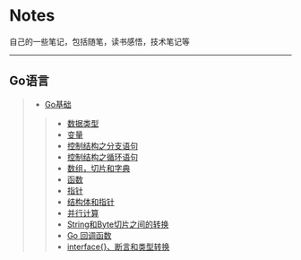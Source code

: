 ﻿# Notes
自己的一些笔记，包括随笔，读书感悟，技术笔记等
***
## Go语言
> - [Go基础](./Go语言/Go基础)
>> - [数据类型](./Go语言/Go基础/数据类型.md)
>> - [变量](./Go语言/Go基础/变量.md)
>> - [控制结构之分支语句](./Go语言/Go基础/分支语句.md)
>> - [控制结构之循环语句](./Go语言/Go基础/循环语句.md)
>> - [数组，切片和字典](./Go语言/Go基础/数组切片和字典.md)
>> - [函数](./Go语言/Go基础/函数.md)
>> - [指针](./Go语言/Go基础/指针.md)
>> - [结构体和指针](/./Go语言/Go基础/结构体和指针.md)
>> - [并行计算](./Go语言/Go基础/并行计算.md)
>> - [String和Byte切片之间的转换](./Go语言/Go基础/String和Byte切片之间的转换.md)
>> - [Go 回调函数](./Go语言/Go基础/回调函数.md)
>> - [interface{}、断言和类型转换](./Go语言/Go基础/空接口断言与类型转换.md)
>> 